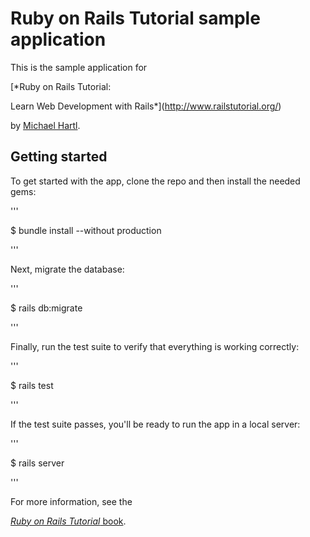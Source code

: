 # Ruby on Rails Tutorial sample application 



This is the sample application for

[*Ruby on Rails Tutorial:

Learn Web Development with Rails*](http://www.railstutorial.org/)

by [Michael Hartl](http://www.michaelhartl.com/).


## Getting started 



To get started with the app, clone the repo and then install the needed gems: 



'''

$ bundle install --without production

''' 



Next, migrate the database: 



'''

$ rails db:migrate

''' 



Finally, run the test suite to verify that everything is working correctly: 



'''

$ rails test

''' 



If the test suite passes, you'll be ready to run the app in a local server: 



'''

$ rails server

''' 



For more information, see the

[*Ruby on Rails Tutorial* book](http://www.railstutorial.org/book).